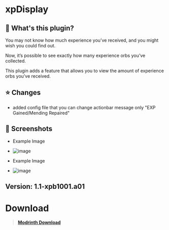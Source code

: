 # xpDisplay
## 🤔 What's this plugin?
You may not know how much experience you’ve received, and you might wish you could find out.

Now, it’s possible to see exactly how many experience orbs you’ve collected.

This plugin adds a feature that allows you to view the amount of experience orbs you’ve received.
## ⭐ Changes
- added config file that you can change actionbar message only "EXP Gained/Mending Repaired"

## 📸 Screenshots
- Example Image
- ![image](https://github.com/user-attachments/assets/aafe433d-4aa8-44bf-b9c8-89d44a8a3321)

- Example Image
- ![image](https://github.com/user-attachments/assets/8c0ef1ba-bcfe-4d5f-909a-1e2a1a138d20)

## Version: 1.1-xpb1001.a01
# Download
> [**Modrinth Download**](https://modrinth.com/plugin/xpdisplay)
